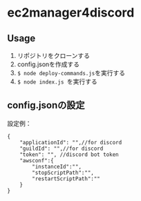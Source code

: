 # ec2manager4discord

## Usage
1. リポジトリをクローンする
2. config.jsonを作成する
3. `$ node deploy-commands.js`を実行する
4. `$ node index.js `を実行する

## config.jsonの設定
設定例：
```
{
	"applicationId": "",//for discord
	"guildId": "",//for discord
	"token": "", //discord bot token
	"awsconf":{
		"instanceId":"",
		"stopScriptPath":"",
		"restartScriptPath":""
	}
}

``` 